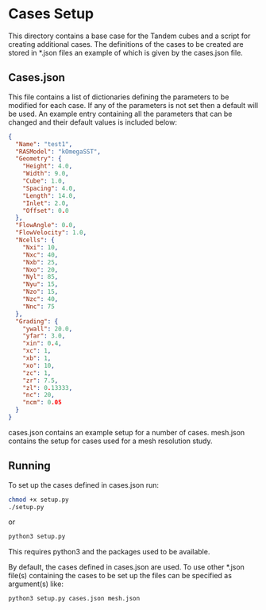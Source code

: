 # Cases Setup

This directory contains a base case for the Tandem cubes and a script for creating additional cases.
The definitions of the cases to be created are stored in *.json files an example of which is given by the cases.json file.

## Cases.json
This file contains a list of dictionaries defining the parameters to be modified for each case.
If any of the parameters is not set then a default will be used.
An example entry containing all the parameters that can be changed and their default values is included below:

```json
{
  "Name": "test1",
  "RASModel": "kOmegaSST",
  "Geometry": {
    "Height": 4.0,
    "Width": 9.0,
    "Cube": 1.0,
    "Spacing": 4.0,
    "Length": 14.0,
    "Inlet": 2.0,
    "Offset": 0.0
  },
  "FlowAngle": 0.0,
  "FlowVelocity": 1.0,
  "Ncells": {
    "Nxi": 10,
    "Nxc": 40,
    "Nxb": 25,
    "Nxo": 20,
    "Nyl": 85,
    "Nyu": 15,
    "Nzo": 15,
    "Nzc": 40,
    "Nnc": 75
  },
  "Grading": {
    "ywall": 20.0,
    "yfar": 3.0,
    "xin": 0.4,
    "xc": 1,
    "xb": 1,
    "xo": 10,
    "zc": 1,
    "zr": 7.5,
    "zl": 0.13333,
    "nc": 20,
    "ncm": 0.05
  }
}
```

cases.json contains an example setup for a number of cases.
mesh.json contains the setup for cases used for a mesh resolution study.

## Running

To set up the cases defined in cases.json run:

```bash
chmod +x setup.py
./setup.py
```
or
```bash
python3 setup.py
```

This requires python3 and the packages used to be available.

By default, the cases defined in cases.json are used.
To use other *.json file(s) containing the cases to be set up the files can be specified as argument(s) like:

```bash
python3 setup.py cases.json mesh.json
```